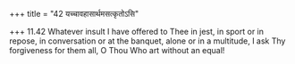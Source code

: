 +++
title = "42 यच्चावहासार्थमसत्कृतोऽसि"

+++
11.42 Whatever insult I have offered to Thee in jest, in sport or in
repose, in conversation or at the banquet, alone or in a multitude, I
ask Thy forgiveness for them all, O Thou Who art without an equal!
